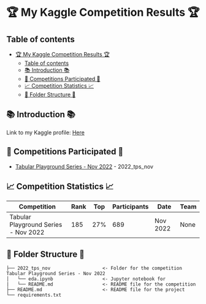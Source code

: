 
# 🏆 My Kaggle Competition Results 🏆

## Table of contents 
- [🏆 My Kaggle Competition Results 🏆](#-my-kaggle-competition-results-)
  - [Table of contents](#table-of-contents)
  - [📚 Introduction 📚](#-introduction-)
  - [🎉 Competitions Participated 🎉](#-competitions-participated-)
  - [📈 Competition Statistics 📈](#-competition-statistics-)
  - [📁 Folder Structure 📁](#-folder-structure-)

## 📚 Introduction 📚

Link to my Kaggle profile: [Here](https://www.kaggle.com/tomdanielgrande)


## 🎉 Competitions Participated 🎉

- [Tabular Playground Series - Nov 2022](https://www.kaggle.com/c/tabular-playground-series-nov-2022) - 2022_tps_nov

## 📈 Competition Statistics 📈

| Competition | Rank | Top | Participants | Date | Team |
| ---------- | ---- | ----- | ------------ | ---- | ---- |
|  Tabular Playground Series - Nov 2022  | 185 | 27% | 689 | Nov 2022 | None |


## 📁 Folder Structure 📁

```
├── 2022_tps_nov                   <- Folder for the competition Tabular Playground Series - Nov 2022
│   └── eda.ipynb                  <- Jupyter notebook for 
|   └── README.md                  <- README file for the competition
├── README.md                      <- README file for the project
└── requirements.txt

```


